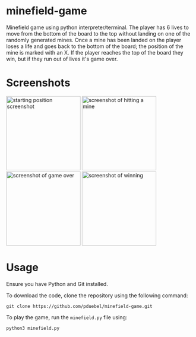 # minefield-game
Minefield game using python interpreter/terminal. The player has 6 lives to move from the bottom of the board to the top without landing on one of the randomly generated mines. Once a mine has been landed on the player loses a life and goes back to the bottom of the board; the position of the mine is marked with an X. If the player reaches the top of the board they win, but if they run out of lives it's game over.

# Screenshots
<img height="200" alt="starting position screenshot" src="https://user-images.githubusercontent.com/56090238/142774012-0b4848a4-798e-431e-be32-c0cc8f0d8bbf.png"> <img height="200" alt="screenshot of hitting a mine" src="https://user-images.githubusercontent.com/56090238/142774099-624c83f8-3029-4e84-a0ef-2a6ff3554cd1.png"> <img height="200" alt="screenshot of game over" src="https://user-images.githubusercontent.com/56090238/142774149-92dc90d9-822e-45a0-8515-779140b7baf0.png"> <img height="200" alt="screenshot of winning" src="https://user-images.githubusercontent.com/56090238/142774351-17ed67df-7ec8-4b4a-85a5-85edf86435a3.png">

# Usage
Ensure you have Python and Git installed.

To download the code, clone the repository using the following command:
```
git clone https://github.com/pduebel/minefield-game.git
```

To play the game, run the `minefield.py` file using:
```
python3 minefield.py
```
